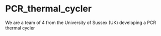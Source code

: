 # PCR_thermal_cycler
We are a team of 4 from the University of Sussex (UK) developing a PCR thermal cycler
